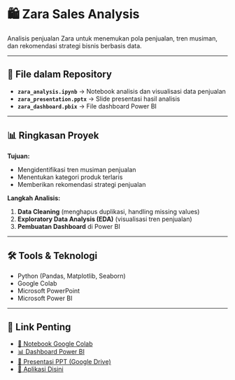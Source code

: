 # 🛍️ Zara Sales Analysis

Analisis penjualan Zara untuk menemukan pola penjualan, tren musiman, dan rekomendasi strategi bisnis berbasis data.

---

## 📂 File dalam Repository
- **`zara_analysis.ipynb`** → Notebook analisis dan visualisasi data penjualan
- **`zara_presentation.pptx`** → Slide presentasi hasil analisis
- **`zara_dashboard.pbix`** → File dashboard Power BI

---

## 📊 Ringkasan Proyek
**Tujuan:**  
- Mengidentifikasi tren musiman penjualan
- Menentukan kategori produk terlaris
- Memberikan rekomendasi strategi penjualan

**Langkah Analisis:**  
1. **Data Cleaning** (menghapus duplikasi, handling missing values)
2. **Exploratory Data Analysis (EDA)** (visualisasi tren penjualan)
3. **Pembuatan Dashboard** di Power BI

---

## 🛠 Tools & Teknologi
- Python (Pandas, Matplotlib, Seaborn)
- Google Colab
- Microsoft PowerPoint
- Microsoft Power BI

---

## 📎 Link Penting
- [📓 Notebook Google Colab](https://drive.google.com/file/d/1tYLBZqVMCeGyOYGf0Azoym9GpjvYGIEi/view?usp=sharing)
- [📊 Dashboard Power BI](https://drive.google.com/file/d/12lkGD76fvh6fw3is-P7wpJ-Hv2okCMF9/view?usp=sharing)
- [📑 Presentasi PPT (Google Drive)](https://docs.google.com/presentation/d/1u-3fvNzsLjIMEK5pYXfR863VswfsPQD6/edit?usp=sharing&ouid=117389827052193107361&rtpof=true&sd=true)
- [🚀 Aplikasi Disini](https://zara-sales-analysis-9h7nvh6zmejmu2qejwfmxm.streamlit.app/#zara-sales-analysis-dashboard)



